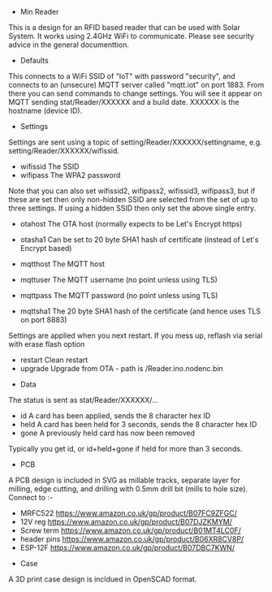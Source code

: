 * Min Reader

This is a design for an RFID based reader that can be used with Solar System. It works using 2.4GHz WiFi to communicate. Please see security advice in the general documenttion.

* Defaults

This connects to a WiFi SSID of "IoT" with password "security", and connects to an (unsecure) MQTT server called "mqtt.iot" on port 1883. From there you can send commands to change settings. You will see it appear on MQTT sending stat/Reader/XXXXXX and a build date. XXXXXX is the hostname (device ID).

* Settings

Settings are sent using a topic of setting/Reader/XXXXXX/settingname, e.g. setting/Reader/XXXXXX/wifissid.

- wifissid	The SSID
- wifipass	The WPA2 password

Note that you can also set wifissid2, wifipass2, wifissid3, wifipass3, but if these are set then only non-hidden SSID are selected from the set of up to three settings. If using a hidden SSID then only set the above single entry.

- otahost	The OTA host (normally expects to be Let's Encrypt https)
- otasha1	Can be set to 20 byte SHA1 hash of certificate (instead of Let's Encrypt based)

- mqtthost	The MQTT host
- mqttuser	The MQTT username (no point unless using TLS)
- mqttpass	The MQTT password (no point unless using TLS)
- mqttsha1	The 20 byte SHA1 hash of the certificate (and hence uses TLS on port 8883)

Settings are applied when you next restart. If you mess up, reflash via serial with erase flash option

- restart	Clean restart
- upgrade	Upgrade from OTA - path is /Reader.ino.nodenc.bin

* Data

The status is sent as stat/Reader/XXXXXX/...

- id		A card has been applied, sends the 8 character hex ID
- held		A card has been held for 3 seconds, sends the 8 character hex ID
- gone		A previously held card has now been removed

Typically you get id, or id+held+gone if held for more than 3 seconds.

* PCB

A PCB design is included in SVG as millable tracks, separate layer for milling, edge cutting, and drilling with 0.5mm drill bit (mills to hole size).
Connect to :-

- MRFC522	https://www.amazon.co.uk/gp/product/B07FC9ZFGC/
- 12V reg	https://www.amazon.co.uk/gp/product/B07DJZKMYM/
- Screw term	https://www.amazon.co.uk/gp/product/B01MT4LC0F/
- header pins	https://www.amazon.co.uk/gp/product/B06XR8CV8P/
- ESP-12F	https://www.amazon.co.uk/gp/product/B07DBC7KWN/

* Case

A 3D print case design is incldued in OpenSCAD format.

